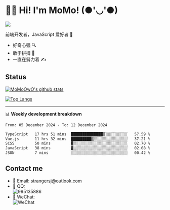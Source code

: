 # 👨‍🎓 Hi! I'm MoMo! (●'◡'●)

[![](https://img.shields.io/badge/-@MoMoOwO-%23181717?style=flat-square&logo=github)](https://github.com/MoMoOwO)

前端开发者，JavaScript 爱好者 💖
- 好奇心强 🔍
- 敢于拼搏 💪
- 一直在努力着 ✍

## Status

[![MoMoOwO's github stats](https://github-readme-stats.vercel.app/api?username=MoMoOwO&show_icons=true&theme=tokyonight)](https://github.com/MoMoOwO)

[![Top Langs](https://github-readme-stats.vercel.app/api/top-langs/?username=MoMoOwO&layout=compact&theme=tokyonight)](https://github.com/MoMoOwO)

---

📊 **Weekly development breakdown**

<!--START_SECTION:waka-->

```txt
From: 05 December 2024 - To: 12 December 2024

TypeScript   17 hrs 51 mins  ██████████████▒░░░░░░░░░░   57.59 %
Vue.js       11 hrs 32 mins  █████████▒░░░░░░░░░░░░░░░   37.21 %
SCSS         50 mins         ▓░░░░░░░░░░░░░░░░░░░░░░░░   02.70 %
JavaScript   38 mins         ▓░░░░░░░░░░░░░░░░░░░░░░░░   02.08 %
JSON         7 mins          ░░░░░░░░░░░░░░░░░░░░░░░░░   00.42 %
```

<!--END_SECTION:waka-->

## Contact me

- 📧 Email: strangersj@outlook.com
- 🐧 QQ:  
  ![995135886](https://i.loli.net/2020/11/27/Yx6eDSQi34Va5IA.jpg)
- 💭 WeChat:  
  ![WeChat](https://i.loli.net/2020/11/27/wWX6uVoIQqig5KP.jpg)
  
